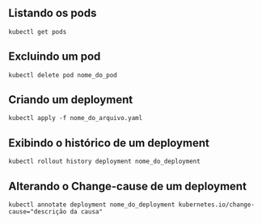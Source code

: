 ## Listando os pods

    kubectl get pods

## Excluindo um pod

    kubectl delete pod nome_do_pod

## Criando um deployment

    kubectl apply -f nome_do_arquivo.yaml 

## Exibindo o histórico de um deployment

    kubectl rollout history deployment nome_do_deployment 

## Alterando o Change-cause de um deployment

    kubectl annotate deployment nome_do_deployment kubernetes.io/change-cause="descrição da causa"